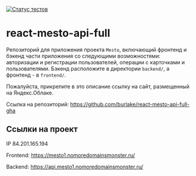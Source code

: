 [![Статус тестов](../../actions/workflows/tests.yml/badge.svg)](../../actions/workflows/tests.yml)

# react-mesto-api-full
Репозиторий для приложения проекта `Mesto`, включающий фронтенд и бэкенд части приложения со следующими возможностями: авторизации и регистрации пользователей, операции с карточками и пользователями. Бэкенд расположите в директории `backend/`, а фронтенд - в `frontend/`. 
  
Пожалуйста, прикрепите в это описание ссылку на сайт, размещенный на Яндекс.Облаке.

Ссылка на репозиторий: https://github.com/burlake/react-mesto-api-full-gha

## Ссылки на проект

IP 84.201.165.194

Frontend: https://mesto1.nomoredomainsmonster.ru/

Backend: https://api.mesto1.nomoredomainsmonster.ru/